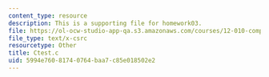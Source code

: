 ```yaml
---
content_type: resource
description: This is a supporting file for homework03.
file: https://ol-ocw-studio-app-qa.s3.amazonaws.com/courses/12-010-computational-methods-of-scientific-programming-fall-2011/5994e76081740764baa7c85e018502e2_Ctest.c
file_type: text/x-csrc
resourcetype: Other
title: Ctest.c
uid: 5994e760-8174-0764-baa7-c85e018502e2
---
```

